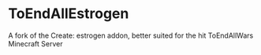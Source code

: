 # ToEndAllEstrogen
A fork of the Create: estrogen addon, better suited for the hit ToEndAllWars Minecraft Server
